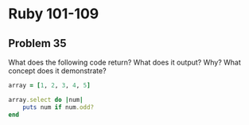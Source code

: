 # Ruby 101-109
## Problem 35

What does the following code return? What does it output? Why? What concept does it demonstrate?

```ruby
array = [1, 2, 3, 4, 5]

array.select do |num|
	puts num if num.odd?
end
```

